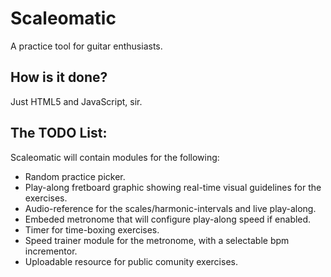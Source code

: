 Scaleomatic
===========

A practice tool for guitar enthusiasts.

How is it done?
---------------
Just HTML5 and JavaScript, sir.

The TODO List:
--------------
Scaleomatic will contain modules for the following:

* Random practice picker.
* Play-along fretboard graphic showing real-time visual guidelines for the exercises.
* Audio-reference for the scales/harmonic-intervals and live play-along.
* Embeded metronome that will configure play-along speed if enabled.
* Timer for time-boxing exercises.
* Speed trainer module for the metronome, with a selectable bpm incrementor.
* Uploadable resource for public comunity exercises.
